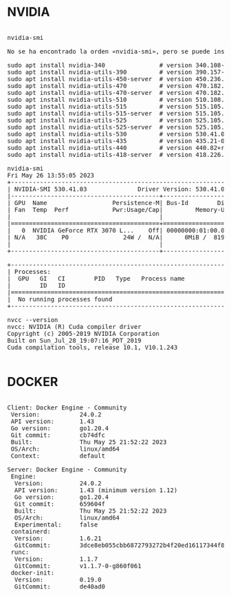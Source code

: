 # NVIDIA

<pre>

nvidia-smi

No se ha encontrado la orden «nvidia-smi», pero se puede instalar con:

sudo apt install nvidia-340               # version 340.108-0ubuntu5.20.04.2, or
sudo apt install nvidia-utils-390         # version 390.157-0ubuntu0.20.04.1
sudo apt install nvidia-utils-450-server  # version 450.236.01-0ubuntu0.20.04.1
sudo apt install nvidia-utils-470         # version 470.182.03-0ubuntu0.20.04.1
sudo apt install nvidia-utils-470-server  # version 470.182.03-0ubuntu0.20.04.1
sudo apt install nvidia-utils-510         # version 510.108.03-0ubuntu0.20.04.1
sudo apt install nvidia-utils-515         # version 515.105.01-0ubuntu0.20.04.1
sudo apt install nvidia-utils-515-server  # version 515.105.01-0ubuntu0.20.04.1
sudo apt install nvidia-utils-525         # version 525.105.17-0ubuntu0.20.04.1
sudo apt install nvidia-utils-525-server  # version 525.105.17-0ubuntu0.20.04.1
sudo apt install nvidia-utils-530         # version 530.41.03-0ubuntu0.20.04.2
sudo apt install nvidia-utils-435         # version 435.21-0ubuntu7
sudo apt install nvidia-utils-440         # version 440.82+really.440.64-0ubuntu6
sudo apt install nvidia-utils-418-server  # version 418.226.00-0ubuntu0.20.04.2

nvidia-smi
Fri May 26 13:55:05 2023       
+---------------------------------------------------------------------------------------+
| NVIDIA-SMI 530.41.03              Driver Version: 530.41.03    CUDA Version: 12.1     |
|-----------------------------------------+----------------------+----------------------+
| GPU  Name                  Persistence-M| Bus-Id        Disp.A | Volatile Uncorr. ECC |
| Fan  Temp  Perf            Pwr:Usage/Cap|         Memory-Usage | GPU-Util  Compute M. |
|                                         |                      |               MIG M. |
|=========================================+======================+======================|
|   0  NVIDIA GeForce RTX 3070 L...    Off| 00000000:01:00.0 Off |                  N/A |
| N/A   38C    P0               24W /  N/A|      0MiB /  8192MiB |      8%      Default |
|                                         |                      |                  N/A |
+-----------------------------------------+----------------------+----------------------+
                                                                                         
+---------------------------------------------------------------------------------------+
| Processes:                                                                            |
|  GPU   GI   CI        PID   Type   Process name                            GPU Memory |
|        ID   ID                                                             Usage      |
|=======================================================================================|
|  No running processes found                                                           |
+---------------------------------------------------------------------------------------+

nvcc --version
nvcc: NVIDIA (R) Cuda compiler driver
Copyright (c) 2005-2019 NVIDIA Corporation
Built on Sun_Jul_28_19:07:16_PDT_2019
Cuda compilation tools, release 10.1, V10.1.243

</pre>

# DOCKER

<pre>

Client: Docker Engine - Community
 Version:           24.0.2
 API version:       1.43
 Go version:        go1.20.4
 Git commit:        cb74dfc
 Built:             Thu May 25 21:52:22 2023
 OS/Arch:           linux/amd64
 Context:           default

Server: Docker Engine - Community
 Engine:
  Version:          24.0.2
  API version:      1.43 (minimum version 1.12)
  Go version:       go1.20.4
  Git commit:       659604f
  Built:            Thu May 25 21:52:22 2023
  OS/Arch:          linux/amd64
  Experimental:     false
 containerd:
  Version:          1.6.21
  GitCommit:        3dce8eb055cbb6872793272b4f20ed16117344f8
 runc:
  Version:          1.1.7
  GitCommit:        v1.1.7-0-g860f061
 docker-init:
  Version:          0.19.0
  GitCommit:        de40ad0

</pre>